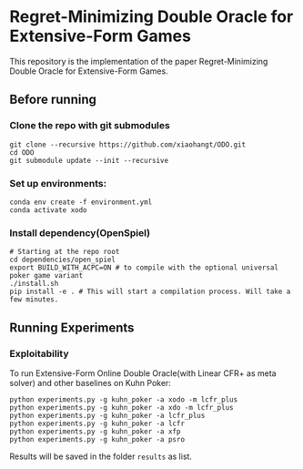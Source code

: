 # Regret-Minimizing Double Oracle for Extensive-Form Games

This repository is the implementation of the paper Regret-Minimizing Double Oracle for Extensive-Form Games. 

## Before running
### Clone the repo with git submodules
```
git clone --recursive https://github.com/xiaohangt/ODO.git
cd ODO
git submodule update --init --recursive
```

### Set up environments:
```
conda env create -f environment.yml
conda activate xodo
```

### Install dependency(OpenSpiel)
```
# Starting at the repo root
cd dependencies/open_spiel
export BUILD_WITH_ACPC=ON # to compile with the optional universal poker game variant
./install.sh
pip install -e . # This will start a compilation process. Will take a few minutes.
```

## Running Experiments
### Exploitability
To run Extensive-Form Online Double Oracle(with Linear CFR+ as meta solver) and other baselines on Kuhn Poker:
```
python experiments.py -g kuhn_poker -a xodo -m lcfr_plus
python experiments.py -g kuhn_poker -a xdo -m lcfr_plus
python experiments.py -g kuhn_poker -a lcfr_plus
python experiments.py -g kuhn_poker -a lcfr
python experiments.py -g kuhn_poker -a xfp
python experiments.py -g kuhn_poker -a psro
```
Results will be saved in the folder `results` as list.
